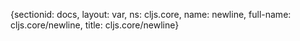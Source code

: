 {sectionid: docs, layout: var, ns: cljs.core, name: newline, full-name: cljs.core/newline,
  title: cljs.core/newline}
